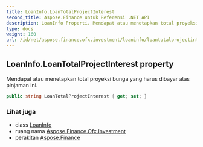 ```yaml
---
title: LoanInfo.LoanTotalProjectInterest
second_title: Aspose.Finance untuk Referensi .NET API
description: LoanInfo Properti. Mendapat atau menetapkan total proyeksi bunga yang harus dibayar atas pinjaman ini.
type: docs
weight: 160
url: /id/net/aspose.finance.ofx.investment/loaninfo/loantotalprojectinterest/
---
```

## LoanInfo.LoanTotalProjectInterest property

Mendapat atau menetapkan total proyeksi bunga yang harus dibayar atas pinjaman ini.

```csharp
public string LoanTotalProjectInterest { get; set; }
```

### Lihat juga

* class [LoanInfo](../)
* ruang nama [Aspose.Finance.Ofx.Investment](../../loaninfo/)
* perakitan [Aspose.Finance](../../../)


